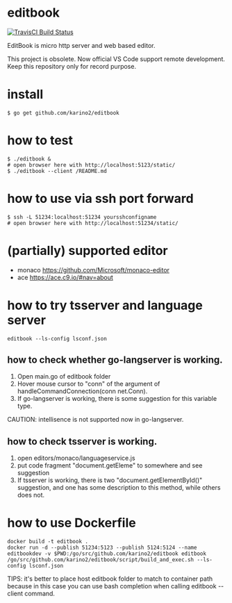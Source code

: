 # editbook

[![TravisCI Build Status](https://travis-ci.org/karino2/editbook.svg?branch=master)](https://travis-ci.org/karino2/editbook)

EditBook is micro http server and web based editor.

This project is obsolete. Now official VS Code support remote development.
Keep this repository only for record purpose.


# install

```
$ go get github.com/karino2/editbook
```

# how to test

```
$ ./editbook &
# open browser here with http://localhost:5123/static/
$ ./editbook --client /README.md
```

# how to use via ssh port forward

```
$ ssh -L 51234:localhost:51234 yoursshconfigname
# open browser here with http://localhost:51234/static/
```

# (partially) supported editor

- monaco https://github.com/Microsoft/monaco-editor
- ace https://ace.c9.io/#nav=about

# how to try tsserver and language server

```
editbook --ls-config lsconf.json
```

## how to check whether go-langserver is working.

1. Open main.go of editbook folder
2. Hover mouse cursor to "conn" of the argument of handleCommandConnection(conn net.Conn).
3. If go-langserver is working, there is some suggestion for this variable type.

CAUTION: intellisence is not supported now in go-langserver.

## how to check tsserver is working.

1. open editors/monaco/languageservice.js
2. put code fragment "document.getEleme" to somewhere and see suggestion
3. If tsserver is working, there is two "document.getElementById()" suggestion, and one has some description to this method, while others does not.

# how to use Dockerfile

```
docker build -t editbook .
docker run -d --publish 51234:5123 --publish 5124:5124 --name editbookdev -v $PWD:/go/src/github.com/karino2/editbook editbook  /go/src/github.com/karino2/editbook/script/build_and_exec.sh --ls-config lsconf.json
```

TIPS: it's better to place host editbook folder to match to container path because in this case you can use bash completion when calling editbook --client command.

